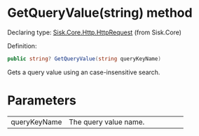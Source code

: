 <!--

Copyrights 2023 Sisk Framework - CypherPotato
Published under MIT license

!!! DO NOT EDIT THIS FILE !!!
This file was generated by a tool in the Sisk package. To edit the information in this documentation,
edit the XML documentation present in the Sisk source code.

-->


# GetQueryValue(string) method

Declaring type: [Sisk.Core.Http.HttpRequest](/spec/Sisk.Core.Http.HttpRequest.md) (from Sisk.Core)


Definition:

```cs
public string? GetQueryValue(string queryKeyName)
```

Gets a query value using an case-insensitive search.


# Parameters

<table>
    <tbody>
<tr>
    <td width="33%">queryKeyName</td>
    <td>The query value name.</td>
</tr>
    </tbody>
</table>
